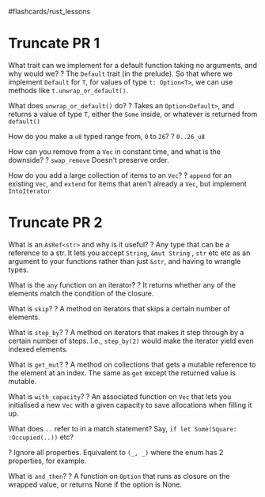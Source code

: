 #flashcards/rust_lessons

# Truncate PR 1

What trait can we implement for a default function taking no arguments, and why would we?
?
The `Default` trait (in the prelude).
So that where we implement `Default` for `T`, for values of type `t: Option<T>`, we can use methods like `t.unwrap_or_default()`.
<!--SR:2023-01-05,79,250-->

What does `unwrap_or_default()` do?
?
Takes an `Option<Default>`, and returns a value of type `T`, either the `Some` inside, or whatever is returned from `default()`
<!--SR:2023-01-10,84,250-->

How do you make a `u8` typed range from, `0` to `26`?
?
`0..26_u8`
<!--SR:2023-01-19,93,250-->

How can you remove from a `Vec` in constant time, and what is the downside?
?
`swap_remove`
Doesn't preserve order.
<!--SR:2023-01-17,91,250-->

How do you add a large collection of items to an `Vec`?
?
`append` for an existing `Vec`, and `extend` for items that aren't already a `Vec`, but implement `IntoIterator`
<!--SR:2022-11-13,26,190-->

# Truncate PR 2

What is an `AsRef<str>` and why is it useful?
?
Any type that can be a reference to a str.
It lets you accept `String`, `&mut String` , `str` etc etc as an argument to your functions rather than just `&str`, and having to wrangle types.
<!--SR:2022-11-28,41,250-->

What is the `any` function on an iterator?
?
It returns whether any of the elements match the condition of the closure.
<!--SR:2022-11-23,36,250-->

What is `skip`?
?
A method on iterators that skips a certain number of elements.
<!--SR:2022-11-25,36,250-->

What is `step_by`?
?
A method on iterators that makes it step through by a certain number of steps. I.e., `step_by(2)` would make the iterator yield even indexed elements.
<!--SR:2022-11-22,35,250-->

What is `get_mut`?
?
A method on collections that gets a mutable reference to the element at an index. The same as `get` except the returned value is mutable.
<!--SR:2022-10-21,16,250-->

What is `with_capacity`?
?
An associated function on `Vec` that lets you initialised a new `Vec` with a given capacity to save allocations when filling it up.
<!--SR:2022-10-22,17,250-->

What does `..` refer to in a match statement? Say, `if let Some(Square: :Occupied(..))` etc?
<!--SR:2022-09-30,3,250-->
?
Ignore all properties.
Equivalent to `(_, _)` where the enum has 2 properties, for example.
<!--SR:2022-11-23,34,250-->

What is `and_then`?
?
A function on `Option` that runs as closure on the wrapped value, or returns None if the option is None.
<!--SR:2022-10-24,6,210-->